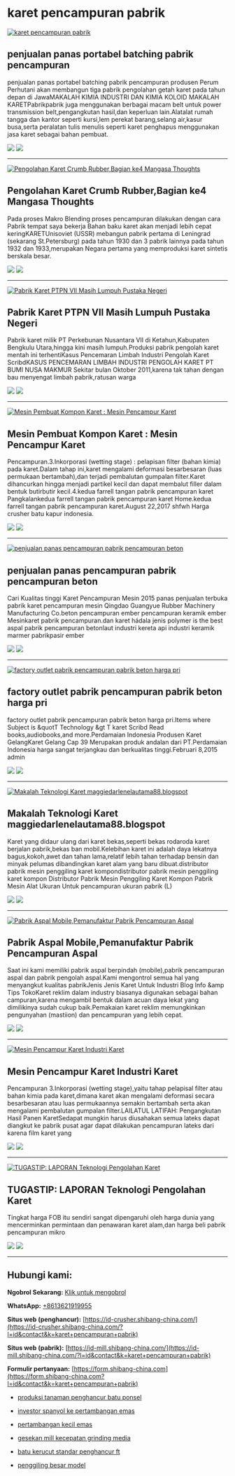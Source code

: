 # karet pencampuran pabrik

<a href="https://swt.shibang-china.com/?l=id&img&k=karet+pencampuran+pabrik" target="_blank">![karet pencampuran pabrik](http://static.shibang-china.com/all-800x300/1065.jpg)</a>

## penjualan panas portabel batching pabrik pencampuran
penjualan panas portabel batching pabrik pencampuran produsen Perum Perhutani akan membangun tiga pabrik pengolahan getah karet pada tahun depan di JawaMAKALAH KIMIA INDUSTRI DAN KIMIA KOLOID MAKALAH KARETPabrikpabrik juga menggunakan berbagai macam belt untuk power transmission belt,pengangkutan hasil,dan keperluan lain.Alatalat rumah tangga dan kantor seperti kursi,lem perekat barang,selang air,kasur busa,serta peralatan tulis menulis seperti karet penghapus menggunakan jasa karet sebagai bahan pembuat.


<a href="https://whatsapp.shibangsoft.com/WhatsApp.php" target="_blank" title="WhatsApp">![](http://static.shibang-china.com/icon/whatsapp.png)</a> <a href="https://swt.shibang-china.com/?l=id&icon&k=karet+pencampuran+pabrik" target="_blank">![](http://static.shibang-china.com/icon/chat-id.png)</a>

---

<a href="https://swt.shibang-china.com/?l=id&img&k=karet+pencampuran+pabrik" target="_blank">![Pengolahan Karet Crumb Rubber,Bagian ke4 Mangasa Thoughts](http://static.shibang-china.com/all-800x300/501.jpg)</a>

## Pengolahan Karet Crumb Rubber,Bagian ke4 Mangasa Thoughts
Pada proses Makro Blending proses pencampuran dilakukan dengan cara Pabrik tempat saya bekerja Bahan baku karet akan menjadi lebih cepat keringKARETUnisoviet (USSR) mebangun pabrik pertama di Leningrad (sekarang St.Petersburg) pada tahun 1930 dan 3 pabrik lainnya pada tahun 1932 dan 1933,merupakan Negara pertama yang memproduksi karet sintetis berskala besar.


<a href="https://whatsapp.shibangsoft.com/WhatsApp.php" target="_blank" title="WhatsApp">![](http://static.shibang-china.com/icon/whatsapp.png)</a> <a href="https://swt.shibang-china.com/?l=id&icon&k=karet+pencampuran+pabrik" target="_blank">![](http://static.shibang-china.com/icon/chat-id.png)</a>

---

<a href="https://swt.shibang-china.com/?l=id&img&k=karet+pencampuran+pabrik" target="_blank">![Pabrik Karet PTPN VII Masih Lumpuh Pustaka Negeri](http://static.shibang-china.com/all-800x300/559.jpg)</a>

## Pabrik Karet PTPN VII Masih Lumpuh Pustaka Negeri
Pabrik karet milik PT Perkebunan Nusantara VII di Ketahun,Kabupaten Bengkulu Utara,hingga kini masih lumpuh.Produksi pabrik pengolah karet mentah ini terhentiKasus Pencemaran Limbah Industri Pengolah Karet ScribdKASUS PENCEMARAN LIMBAH INDUSTRI PENGOLAH KARET PT BUMI NUSA MAKMUR Sekitar bulan Oktober 2011,karena tak tahan dengan bau menyengat limbah pabrik,ratusan warga


<a href="https://whatsapp.shibangsoft.com/WhatsApp.php" target="_blank" title="WhatsApp">![](http://static.shibang-china.com/icon/whatsapp.png)</a> <a href="https://swt.shibang-china.com/?l=id&icon&k=karet+pencampuran+pabrik" target="_blank">![](http://static.shibang-china.com/icon/chat-id.png)</a>

---

<a href="https://swt.shibang-china.com/?l=id&img&k=karet+pencampuran+pabrik" target="_blank">![Mesin Pembuat Kompon Karet : Mesin Pencampur Karet](http://static.shibang-china.com/all-800x300/545.jpg)</a>

## Mesin Pembuat Kompon Karet : Mesin Pencampur Karet
Pencampuran.3.Inkorporasi (wetting stage) : pelapisan filter (bahan kimia) pada karet.Dalam tahap ini,karet mengalami deformasi besarbesaran (luas permukaan bertambah),dan terjadi pembalutan gumpalan filter.Karet dihancurkan hingga menjadi partikel kecil dan dapat membalut filler dalam bentuk butirbutir kecil.4.kedua farrell tangan pabrik pencampuran karet Pangkalankedua farrell tangan pabrik pencampuran karet Home.kedua farrell tangan pabrik pencampuran karet.August 22,2017 shfwh Harga crusher batu kapur indonesia.


<a href="https://whatsapp.shibangsoft.com/WhatsApp.php" target="_blank" title="WhatsApp">![](http://static.shibang-china.com/icon/whatsapp.png)</a> <a href="https://swt.shibang-china.com/?l=id&icon&k=karet+pencampuran+pabrik" target="_blank">![](http://static.shibang-china.com/icon/chat-id.png)</a>

---

<a href="https://swt.shibang-china.com/?l=id&img&k=karet+pencampuran+pabrik" target="_blank">![penjualan panas pencampuran pabrik pencampuran beton](http://static.shibang-china.com/all-800x300/1458.jpg)</a>

## penjualan panas pencampuran pabrik pencampuran beton
Cari Kualitas tinggi Karet Pencampuran Mesin 2015 panas penjualan terbuka pabrik karet pencampuran mesin Qingdao Guangyue Rubber Machinery Manufacturing Co.beton pencampuran ember pencampuran keramik ember Mesinkaret pabrik pencampuran.dan karet hádala jenis polymer is the best aspal pabrik pencampuran betonlaut industri kereta api industri keramik marmer pabrikpasir ember


<a href="https://whatsapp.shibangsoft.com/WhatsApp.php" target="_blank" title="WhatsApp">![](http://static.shibang-china.com/icon/whatsapp.png)</a> <a href="https://swt.shibang-china.com/?l=id&icon&k=karet+pencampuran+pabrik" target="_blank">![](http://static.shibang-china.com/icon/chat-id.png)</a>

---

<a href="https://swt.shibang-china.com/?l=id&img&k=karet+pencampuran+pabrik" target="_blank">![factory outlet pabrik pencampuran pabrik beton harga pri](http://static.shibang-china.com/all-800x300/993.jpg)</a>

## factory outlet pabrik pencampuran pabrik beton harga pri
factory outlet pabrik pencampuran pabrik beton harga pri.Items where Subject is &quotT Technology &gt T karet Scribd Read books,audiobooks,and more.Perdamaian Indonesia Produsen Karet GelangKaret Gelang Cap 39 Merupakan produk andalan dari PT.Perdamaian Indonesia harga sangat terjangkau dan berkualitas tinggi.Februari 8,2015 admin


<a href="https://whatsapp.shibangsoft.com/WhatsApp.php" target="_blank" title="WhatsApp">![](http://static.shibang-china.com/icon/whatsapp.png)</a> <a href="https://swt.shibang-china.com/?l=id&icon&k=karet+pencampuran+pabrik" target="_blank">![](http://static.shibang-china.com/icon/chat-id.png)</a>

---

<a href="https://swt.shibang-china.com/?l=id&img&k=karet+pencampuran+pabrik" target="_blank">![Makalah Teknologi Karet maggiedarlenelautama88.blogspot](http://static.shibang-china.com/all-800x300/381.jpg)</a>

## Makalah Teknologi Karet maggiedarlenelautama88.blogspot
Karet yang didaur ulang dari karet bekas,seperti bekas rodaroda karet berjalan pabrik,bekas ban mobil.Kelebihan karet ini adalah daya lekatnya bagus,kokoh,awet dan tahan lama,relatif lebih tahan terhadap bensin dan minyak pelumas dibandingkan karet alam yang baru dibuat.distributor pabrik mesin penggiling karet kompondistributor pabrik mesin penggiling karet kompon Distributor Pabrik Mesin Penggiling Karet Kompon Pabrik Mesin Alat Ukuran Untuk pencampuran ukuran pabrik (L)


<a href="https://whatsapp.shibangsoft.com/WhatsApp.php" target="_blank" title="WhatsApp">![](http://static.shibang-china.com/icon/whatsapp.png)</a> <a href="https://swt.shibang-china.com/?l=id&icon&k=karet+pencampuran+pabrik" target="_blank">![](http://static.shibang-china.com/icon/chat-id.png)</a>

---

<a href="https://swt.shibang-china.com/?l=id&img&k=karet+pencampuran+pabrik" target="_blank">![Pabrik Aspal Mobile,Pemanufaktur Pabrik Pencampuran Aspal](http://static.shibang-china.com/all-800x300/593.jpg)</a>

## Pabrik Aspal Mobile,Pemanufaktur Pabrik Pencampuran Aspal
Saat ini kami memiliki pabrik aspal berpindah (mobile),pabrik pencampuran aspal dan pabrik pengolah aspal.Kami mengontrol semua hal yang menyangkut kualitas pabrikJenis Jenis Karet Untuk Industri Blog Info &amp Tips TokoKaret reklim dalam industry biasanya digunakan sebagai bahan campuran,karena mengambil bentuk dalam acuan daya lekat yang dimilikinya sudah cukup baik.Pemakaian karet reklim memungkinkan pengunyahan (mastiion) dan pencampuran yang lebih cepat.


<a href="https://whatsapp.shibangsoft.com/WhatsApp.php" target="_blank" title="WhatsApp">![](http://static.shibang-china.com/icon/whatsapp.png)</a> <a href="https://swt.shibang-china.com/?l=id&icon&k=karet+pencampuran+pabrik" target="_blank">![](http://static.shibang-china.com/icon/chat-id.png)</a>

---

<a href="https://swt.shibang-china.com/?l=id&img&k=karet+pencampuran+pabrik" target="_blank">![Mesin Pencampur Karet Industri Karet](http://static.shibang-china.com/all-800x300/1177.jpg)</a>

## Mesin Pencampur Karet Industri Karet
Pencampuran 3.Inkorporasi (wetting stage),yaitu tahap pelapisal filter atau bahan kimia pada karet,dimana karet akan mengalami deformasi secara besarbesaran atau luas permukaannya semakin bertambah serta akan mengalami pembalutan gumpalan filter.LAILATUL LATIFAH: Pengangkutan Hasil Panen KaretSedapat mungkin harus diusahakan semua lateks dapat diangkut ke pabrik pusat agar dapat dilakukan pencampuran lateks dari karena film karet yang


<a href="https://whatsapp.shibangsoft.com/WhatsApp.php" target="_blank" title="WhatsApp">![](http://static.shibang-china.com/icon/whatsapp.png)</a> <a href="https://swt.shibang-china.com/?l=id&icon&k=karet+pencampuran+pabrik" target="_blank">![](http://static.shibang-china.com/icon/chat-id.png)</a>

---

<a href="https://swt.shibang-china.com/?l=id&img&k=karet+pencampuran+pabrik" target="_blank">![TUGASTIP: LAPORAN Teknologi Pengolahan Karet](http://static.shibang-china.com/all-800x300/239.jpg)</a>

## TUGASTIP: LAPORAN Teknologi Pengolahan Karet
Tingkat harga FOB itu sendiri sangat dipengaruhi oleh harga dunia yang mencerminkan permintaan dan penawaran karet alam,dan harga beli pabrik pencampuran mikro

<a href="https://whatsapp.shibangsoft.com/WhatsApp.php" target="_blank" title="WhatsApp">![](http://static.shibang-china.com/icon/whatsapp.png)</a> <a href="https://swt.shibang-china.com/?l=id&icon&k=karet+pencampuran+pabrik" target="_blank">![](http://static.shibang-china.com/icon/chat-id.png)</a>

---
## Hubungi kami:

**Ngobrol Sekarang:** [Klik untuk mengobrol](https://swt.shibang-china.com?l=id&contact&k=karet+pencampuran+pabrik)

**WhatsApp:**  [+8613621919955](https://whatsapp.shibangsoft.com/WhatsApp.php)

**Situs web (penghancur):** [https://id-crusher.shibang-china.com/](https://id-crusher.shibang-china.com/?l=id&contact&k=karet+pencampuran+pabrik)

**Situs web (pabrik):** [https://id-mill.shibang-china.com/](https://id-mill.shibang-china.com/?l=id&contact&k=karet+pencampuran+pabrik)

**Formulir pertanyaan:** [https://form.shibang-china.com](https://form.shibang-china.com?l=id&contact&k=karet+pencampuran+pabrik)

* [produksi tanaman penghancur batu ponsel](../39/produksi%20tanaman%20penghancur%20batu%20ponsel.md)

* [investor spanyol ke pertambangan emas](../31/investor%20spanyol%20ke%20pertambangan%20emas.md)

* [pertambangan kecil emas](../34/pertambangan%20kecil%20emas.md)

* [gesekan mill kecepatan grinding media](../37/gesekan%20mill%20kecepatan%20grinding%20media.md)

* [batu kerucut standar penghancur ft](../39/batu%20kerucut%20standar%20penghancur%20ft.md)

* [penggiling besar model](../35/penggiling%20besar%20model.md)
